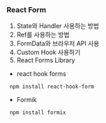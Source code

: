 ### React Form
1. State와 Handler 사용하는 방법
2. Ref를 사용하는 방법
3. FormData와 브라우저 API 사용
4. Custom Hook 사용하기
5. React Forms Library
- react hook forms
```       
 npm install react-hook-form
```

- Formik
    
```
 npm install formix
```



